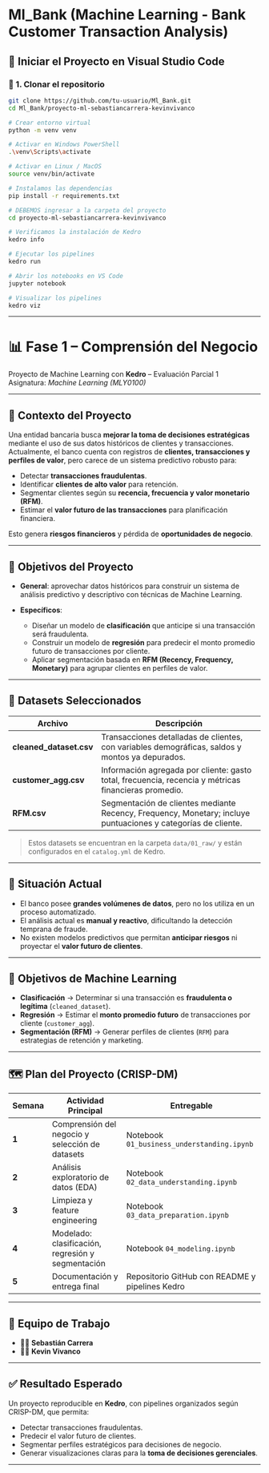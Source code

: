 # Ml_Bank (Machine Learning - Bank Customer Transaction Analysis)

## 🚀 Iniciar el Proyecto en Visual Studio Code  

### 🔹 1. Clonar el repositorio
```bash
git clone https://github.com/tu-usuario/Ml_Bank.git
cd Ml_Bank/proyecto-ml-sebastiancarrera-kevinvivanco

# Crear entorno virtual
python -m venv venv

# Activar en Windows PowerShell
.\venv\Scripts\activate

# Activar en Linux / MacOS
source venv/bin/activate

# Instalamos las dependencias
pip install -r requirements.txt

# DEBEMOS ingresar a la carpeta del proyecto
cd proyecto-ml-sebastiancarrera-kevinvivanco

# Verificamos la instalación de Kedro
kedro info

# Ejecutar los pipelines
kedro run

# Abrir los notebooks en VS Code
jupyter notebook

# Visualizar los pipelines
kedro viz
```

---

# 📊 Fase 1 – Comprensión del Negocio

Proyecto de Machine Learning con **Kedro** – Evaluación Parcial 1  
Asignatura: *Machine Learning (MLY0100)*  

---

## 🏦 Contexto del Proyecto

Una entidad bancaria busca **mejorar la toma de decisiones estratégicas** mediante el uso de sus datos históricos de clientes y transacciones.  
Actualmente, el banco cuenta con registros de **clientes, transacciones y perfiles de valor**, pero carece de un sistema predictivo robusto para:

- Detectar **transacciones fraudulentas**.  
- Identificar **clientes de alto valor** para retención.  
- Segmentar clientes según su **recencia, frecuencia y valor monetario (RFM)**.  
- Estimar el **valor futuro de las transacciones** para planificación financiera.  

Esto genera **riesgos financieros** y pérdida de **oportunidades de negocio**.

---

## 🎯 Objetivos del Proyecto

- **General**: aprovechar datos históricos para construir un sistema de análisis predictivo y descriptivo con técnicas de Machine Learning.  

- **Específicos**:  
  - Diseñar un modelo de **clasificación** que anticipe si una transacción será fraudulenta.  
  - Construir un modelo de **regresión** para predecir el monto promedio futuro de transacciones por cliente.  
  - Aplicar segmentación basada en **RFM (Recency, Frequency, Monetary)** para agrupar clientes en perfiles de valor.  

---

## 📂 Datasets Seleccionados

| Archivo                 | Descripción |
|--------------------------|-------------|
| **cleaned_dataset.csv** | Transacciones detalladas de clientes, con variables demográficas, saldos y montos ya depurados. |
| **customer_agg.csv**    | Información agregada por cliente: gasto total, frecuencia, recencia y métricas financieras promedio. |
| **RFM.csv**             | Segmentación de clientes mediante Recency, Frequency, Monetary; incluye puntuaciones y categorías de cliente. |

> Estos datasets se encuentran en la carpeta `data/01_raw/` y están configurados en el `catalog.yml` de Kedro.

---

## 📌 Situación Actual

- El banco posee **grandes volúmenes de datos**, pero no los utiliza en un proceso automatizado.  
- El análisis actual es **manual y reactivo**, dificultando la detección temprana de fraude.  
- No existen modelos predictivos que permitan **anticipar riesgos** ni proyectar el **valor futuro de clientes**.  

---

## 🧠 Objetivos de Machine Learning

- **Clasificación** → Determinar si una transacción es **fraudulenta o legítima** (`cleaned_dataset`).  
- **Regresión** → Estimar el **monto promedio futuro** de transacciones por cliente (`customer_agg`).  
- **Segmentación (RFM)** → Generar perfiles de clientes (`RFM`) para estrategias de retención y marketing.  

---

## 🗺️ Plan del Proyecto (CRISP-DM)

| Semana | Actividad Principal | Entregable |
|--------|---------------------|------------|
| **1**  | Comprensión del negocio y selección de datasets | Notebook `01_business_understanding.ipynb` |
| **2**  | Análisis exploratorio de datos (EDA) | Notebook `02_data_understanding.ipynb` |
| **3**  | Limpieza y feature engineering | Notebook `03_data_preparation.ipynb` |
| **4**  | Modelado: clasificación, regresión y segmentación | Notebook `04_modeling.ipynb` |
| **5**  | Documentación y entrega final | Repositorio GitHub con README y pipelines Kedro |

---

## 👥 Equipo de Trabajo

- 🧑‍💻 **Sebastián Carrera**  
- 🧑‍💻 **Kevin Vivanco**  

---

## ✅ Resultado Esperado

Un proyecto reproducible en **Kedro**, con pipelines organizados según CRISP-DM, que permita:  
- Detectar transacciones fraudulentas.  
- Predecir el valor futuro de clientes.  
- Segmentar perfiles estratégicos para decisiones de negocio.  
- Generar visualizaciones claras para la **toma de decisiones gerenciales**.  

---
